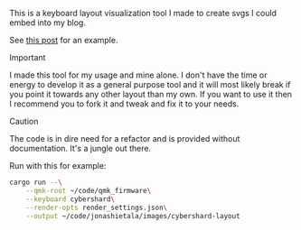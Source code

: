 This is a keyboard layout visualization tool I made to create svgs I could embed into my blog.

See [this post](https://www.jonashietala.se/blog/2024/11/26/the_current_cybershard_layout/) for an example.

> [!important]
> I made this tool for my usage and mine alone. I don't have the time or energy to develop it as a general purpose tool and it will most likely break if you point it towards any other layout than my own.
> If you want to use it then I recommend you to fork it and tweak and fix it to your needs.

> [!caution]
> The code is in dire need for a refactor and is provided without documentation.
> It's a jungle out there.

Run with this for example:

```bash
cargo run --\
    --qmk-root ~/code/qmk_firmware\
    --keyboard cybershard\
    --render-opts render_settings.json\
    --output ~/code/jonashietala/images/cybershard-layout
```

